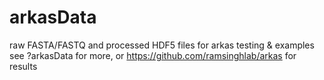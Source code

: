 # arkasData

raw FASTA/FASTQ and processed HDF5 files for arkas testing & examples  
see ?arkasData for more, or https://github.com/ramsinghlab/arkas for results
